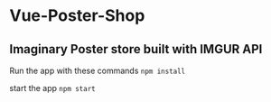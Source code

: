 # Vue-Poster-Shop

## Imaginary Poster store built with IMGUR API

Run the app with these commands
``` npm install ```

start the app 
` npm start	`
